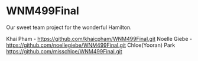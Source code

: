 # WNM499Final
Our sweet team project for the wonderful Hamilton.

Khai Pham - https://github.com/khaicpham/WNM499Final.git
Noelle Giebe - https://github.com/noellegiebe/WNM499Final.git
Chloe(Yooran) Park https://github.com/misschloe/WNM499Final.git
